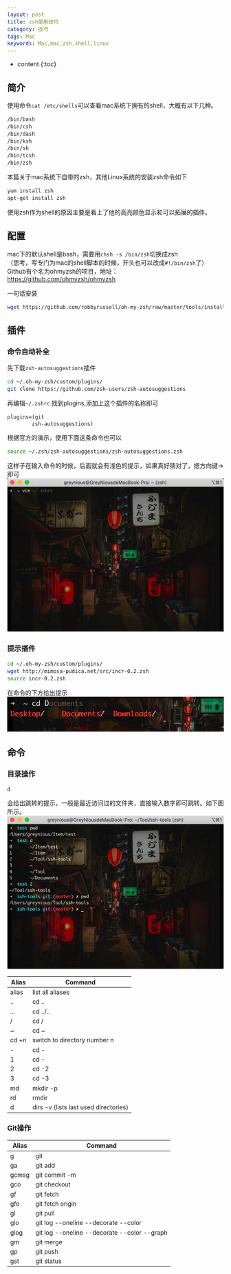```yaml
---
layout: post
title: zsh使用技巧
category: 技巧
tags: Mac
keywords: Mac,mac,zsh,shell,linux
---
```


* content
{:toc}

## 简介
使用命令`cat /etc/shells`可以查看mac系统下拥有的shell，大概有以下几种。
```bash
/bin/bash
/bin/csh
/bin/dash
/bin/ksh
/bin/sh
/bin/tcsh
/bin/zsh
```
本篇关于mac系统下自带的zsh，其他Linux系统的安装zsh命令如下
```bash
yum install zsh
apt-get install zsh
```

使用zsh作为shell的原因主要是看上了他的高亮颜色显示和可以拓展的插件。

## 配置
mac下的默认shell是bash，需要用`chsh -s /bin/zsh`切换成zsh  
（思考，写专门为mac的shell脚本的时候，开头也可以改成`#!/bin/zsh`了）  
Github有个名为ohmyzsh的项目，地址：<https://github.com/ohmyzsh/ohmyzsh>

一句话安装
```bash
wget https://github.com/robbyrussell/oh-my-zsh/raw/master/tools/install.sh -O - | sh
```
## 插件

### 命令自动补全
先下载`zsh-autosuggestions`插件
```bash
cd ~/.oh-my-zsh/custom/plugins/
git clone https://github.com/zsh-users/zsh-autosuggestions
```
再编辑`~/.zshrc`
找到plugins,添加上这个插件的名称即可
```
plugins=(git
        zsh-autosuggestions)
```
根据官方的演示，使用下面这条命令也可以
```bash
source ~/.zsh/zsh-autosuggestions/zsh-autosuggestions.zsh
```
这样子在输入命令的时候，后面就会有浅色的提示，如果真好猜对了，摁方向键→即可 
![](/assets/img/skill/zsh2.png)

### 提示插件

```bash
cd ~/.oh-my-zsh/custom/plugins/
wget http://mimosa-pudica.net/src/incr-0.2.zsh 
source incr-0.2.zsh  
```
在命令的下方给出提示
![](/assets/img/skill/zsh3.png)

## 命令

### 目录操作

```
d
```
会给出跳转的提示，一般是最近访问过的文件夹，直接输入数字即可跳转。如下图所示。
![](/assets/img/skill/zsh1.png)


Alias|	Command
--|--
alias|	list all aliases
..|	cd ..
...|	cd ../..
/|cd /
~|cd ~
cd +n|switch to directory number n
-|cd -
1|cd -
2|cd -2
3|cd -3
md|mkdir -p
rd|rmdir
d|dirs -v (lists last used directories)

### Git操作
Alias|Command
--|--
g|git
ga|git add
gcmsg|git commit -m
gco|git checkout
gf|git fetch
gfo|git fetch origin
gl|git pull
glo|git log --oneline --decorate --color
glog|git log --oneline --decorate --color --graph
gm|git merge
gp|git push
gst|git status